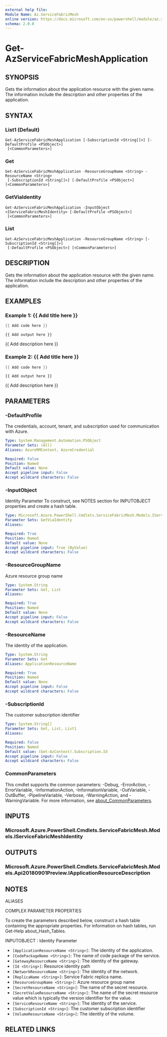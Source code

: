 ```yaml
---
external help file:
Module Name: Az.ServiceFabricMesh
online version: https://docs.microsoft.com/en-us/powershell/module/az.servicefabricmesh/get-azservicefabricmeshapplication
schema: 2.0.0
---
```


# Get-AzServiceFabricMeshApplication

## SYNOPSIS
Gets the information about the application resource with the given name.
The information include the description and other properties of the application.

## SYNTAX

### List1 (Default)
```
Get-AzServiceFabricMeshApplication [-SubscriptionId <String[]>] [-DefaultProfile <PSObject>]
 [<CommonParameters>]
```

### Get
```
Get-AzServiceFabricMeshApplication -ResourceGroupName <String> -ResourceName <String>
 [-SubscriptionId <String[]>] [-DefaultProfile <PSObject>] [<CommonParameters>]
```

### GetViaIdentity
```
Get-AzServiceFabricMeshApplication -InputObject <IServiceFabricMeshIdentity> [-DefaultProfile <PSObject>]
 [<CommonParameters>]
```

### List
```
Get-AzServiceFabricMeshApplication -ResourceGroupName <String> [-SubscriptionId <String[]>]
 [-DefaultProfile <PSObject>] [<CommonParameters>]
```

## DESCRIPTION
Gets the information about the application resource with the given name.
The information include the description and other properties of the application.

## EXAMPLES

### Example 1: {{ Add title here }}
```powershell
{{ Add code here }}
```

```output
{{ Add output here }}
```

{{ Add description here }}

### Example 2: {{ Add title here }}
```powershell
{{ Add code here }}
```

```output
{{ Add output here }}
```

{{ Add description here }}

## PARAMETERS

### -DefaultProfile
The credentials, account, tenant, and subscription used for communication with Azure.

```yaml
Type: System.Management.Automation.PSObject
Parameter Sets: (All)
Aliases: AzureRMContext, AzureCredential

Required: False
Position: Named
Default value: None
Accept pipeline input: False
Accept wildcard characters: False
```

### -InputObject
Identity Parameter
To construct, see NOTES section for INPUTOBJECT properties and create a hash table.

```yaml
Type: Microsoft.Azure.PowerShell.Cmdlets.ServiceFabricMesh.Models.IServiceFabricMeshIdentity
Parameter Sets: GetViaIdentity
Aliases:

Required: True
Position: Named
Default value: None
Accept pipeline input: True (ByValue)
Accept wildcard characters: False
```

### -ResourceGroupName
Azure resource group name

```yaml
Type: System.String
Parameter Sets: Get, List
Aliases:

Required: True
Position: Named
Default value: None
Accept pipeline input: False
Accept wildcard characters: False
```

### -ResourceName
The identity of the application.

```yaml
Type: System.String
Parameter Sets: Get
Aliases: ApplicationResourceName

Required: True
Position: Named
Default value: None
Accept pipeline input: False
Accept wildcard characters: False
```

### -SubscriptionId
The customer subscription identifier

```yaml
Type: System.String[]
Parameter Sets: Get, List, List1
Aliases:

Required: False
Position: Named
Default value: (Get-AzContext).Subscription.Id
Accept pipeline input: False
Accept wildcard characters: False
```

### CommonParameters
This cmdlet supports the common parameters: -Debug, -ErrorAction, -ErrorVariable, -InformationAction, -InformationVariable, -OutVariable, -OutBuffer, -PipelineVariable, -Verbose, -WarningAction, and -WarningVariable. For more information, see [about_CommonParameters](http://go.microsoft.com/fwlink/?LinkID=113216).

## INPUTS

### Microsoft.Azure.PowerShell.Cmdlets.ServiceFabricMesh.Models.IServiceFabricMeshIdentity

## OUTPUTS

### Microsoft.Azure.PowerShell.Cmdlets.ServiceFabricMesh.Models.Api20180901Preview.IApplicationResourceDescription

## NOTES

ALIASES

COMPLEX PARAMETER PROPERTIES

To create the parameters described below, construct a hash table containing the appropriate properties. For information on hash tables, run Get-Help about_Hash_Tables.


INPUTOBJECT <IServiceFabricMeshIdentity>: Identity Parameter
  - `[ApplicationResourceName <String>]`: The identity of the application.
  - `[CodePackageName <String>]`: The name of code package of the service.
  - `[GatewayResourceName <String>]`: The identity of the gateway.
  - `[Id <String>]`: Resource identity path
  - `[NetworkResourceName <String>]`: The identity of the network.
  - `[ReplicaName <String>]`: Service Fabric replica name.
  - `[ResourceGroupName <String>]`: Azure resource group name
  - `[SecretResourceName <String>]`: The name of the secret resource.
  - `[SecretValueResourceName <String>]`: The name of the secret resource value which is typically the version identifier for the value.
  - `[ServiceResourceName <String>]`: The identity of the service.
  - `[SubscriptionId <String>]`: The customer subscription identifier
  - `[VolumeResourceName <String>]`: The identity of the volume.

## RELATED LINKS

